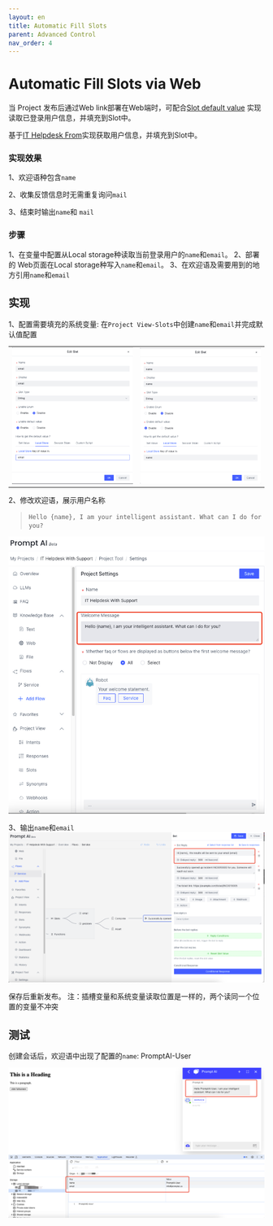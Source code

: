 ```yaml
---
layout: en
title: Automatic Fill Slots
parent: Advanced Control
nav_order: 4
---
```

# Automatic Fill Slots via Web 
当 Project 发布后通过Web link部署在Web端时，可配合[Slot default value](/docs/tutorial/slot_config/#default-value) 实现读取已登录用户信息，并填充到Slot中。

基于[IT Helpdesk From](/docs/tutorial/form/)实现获取用户信息，并填充到Slot中。

### 实现效果

1、欢迎语种包含`name`

2、收集反馈信息时无需重复询问`mail`

3、结束时输出`name`和 `mail`

### 步骤
1、在变量中配置从Local storage种读取当前登录用户的`name`和`email`。
2、部署的 Web页面在Local storage种写入`name`和`email`。
3、在欢迎语及需要用到的地方引用`name`和`email`

## 实现
1、配置需要填充的系统变量: 在`Project View-Slots`中创建`name`和`email`并完成默认值配置
<table>
  <tr>
    <td><img src="/assets/images/addvanced_control/fill_slot/fill-slot-02.png" alt="Image 1 description"></td>
    <td><img src="/assets/images/addvanced_control/fill_slot/fill-slot-03.png" alt="Image 2 description"></td>
  </tr>
</table>


2、修改欢迎语，展示用户名称

> `Hello {name}, I am your intelligent assistant. What can I do for you?`

![img_5.png](/assets/images/addvanced_control/fill_slot/fill-slot-04.png)

3、输出`name`和`email`
![img_6.png](/assets/images/addvanced_control/fill_slot/fill-slot-05.png)


保存后重新发布。
注：插槽变量和系统变量读取位置是一样的，两个读同一个位置的变量不冲突

## 测试
创建会话后，欢迎语中出现了配置的`name`: PromptAI-User

![img_7.png](/assets/images/addvanced_control/fill_slot/fill-slot-06.png)


